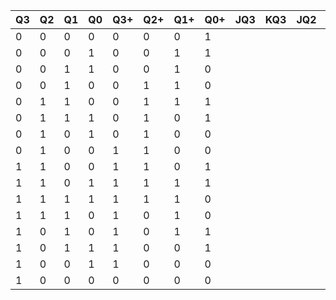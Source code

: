 | Q3   | Q2   | Q1   | Q0   | Q3+  | Q2+  | Q1+  | Q0+  | JQ3  | KQ3  | JQ2  | KQ2  | JQ1  | KQ1  | JQ0  | KQ0  |
| ---- | ---- | ---- | ---- | ---- | ---- | ---- | ---- | ---- | ---- | ---- | ---- | ---- | ---- | ---- | ---- |
| 0    | 0    | 0    | 0    | 0    | 0    | 0    | 1    |      |      |      |      |      |      |      |      |
| 0    | 0    | 0    | 1    | 0    | 0    | 1    | 1    |      |      |      |      |      |      |      |      |
| 0    | 0    | 1    | 1    | 0    | 0    | 1    | 0    |      |      |      |      |      |      |      |      |
| 0    | 0    | 1    | 0    | 0    | 1    | 1    | 0    |      |      |      |      |      |      |      |      |
| 0    | 1    | 1    | 0    | 0    | 1    | 1    | 1    |      |      |      |      |      |      |      |      |
| 0    | 1    | 1    | 1    | 0    | 1    | 0    | 1    |      |      |      |      |      |      |      |      |
| 0    | 1    | 0    | 1    | 0    | 1    | 0    | 0    |      |      |      |      |      |      |      |      |
| 0    | 1    | 0    | 0    | 1    | 1    | 0    | 0    |      |      |      |      |      |      |      |      |
| 1    | 1    | 0    | 0    | 1    | 1    | 0    | 1    |      |      |      |      |      |      |      |      |
| 1    | 1    | 0    | 1    | 1    | 1    | 1    | 1    |      |      |      |      |      |      |      |      |
| 1    | 1    | 1    | 1    | 1    | 1    | 1    | 0    |      |      |      |      |      |      |      |      |
| 1    | 1    | 1    | 0    | 1    | 0    | 1    | 0    |      |      |      |      |      |      |      |      |
| 1    | 0    | 1    | 0    | 1    | 0    | 1    | 1    |      |      |      |      |      |      |      |      |
| 1    | 0    | 1    | 1    | 1    | 0    | 0    | 1    |      |      |      |      |      |      |      |      |
| 1    | 0    | 0    | 1    | 1    | 0    | 0    | 0    |      |      |      |      |      |      |      |      |
| 1    | 0    | 0    | 0    | 0    | 0    | 0    | 0    |      |      |      |      |      |      |      |      |

